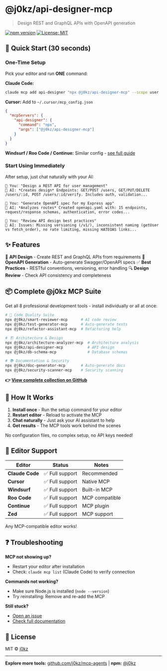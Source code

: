 # @j0kz/api-designer-mcp

> Design REST and GraphQL APIs with OpenAPI generation

[![npm version](https://img.shields.io/npm/v/@j0kz/api-designer-mcp)](https://www.npmjs.com/package/@j0kz/api-designer-mcp)
[![License: MIT](https://img.shields.io/badge/License-MIT-yellow.svg)](LICENSE)

## 🚀 Quick Start (30 seconds)

### One-Time Setup

Pick your editor and run **ONE** command:

**Claude Code:**
```bash
claude mcp add api-designer "npx @j0kz/api-designer-mcp" --scope user
```

**Cursor:** Add to `~/.cursor/mcp_config.json`
```json
{
  "mcpServers": {
    "api-designer": {
      "command": "npx",
      "args": ["@j0kz/api-designer-mcp"]
    }
  }
}
```

**Windsurf / Roo Code / Continue:** Similar config - [see full guide](https://github.com/j0kz/mcp-agents#editor-setup)

### Start Using Immediately

After setup, just chat naturally with your AI:

```
💬 You: "Design a REST API for user management"
🤖 AI: *Creates design* Endpoints: GET/POST /users, GET/PUT/DELETE /users/:id, POST /users/:id/verify. Includes auth, validation...

💬 You: "Generate OpenAPI spec for my Express app"
🤖 AI: *Analyzes routes* Created openapi.yaml with: 15 endpoints, request/response schemas, authentication, error codes...

💬 You: "Review API design best practices"
🤖 AI: Issues: Missing versioning (/v1/), inconsistent naming (getUser vs fetch_order), no rate limiting, missing HATEOAS links...
```

## ✨ Features

🎨 **API Design** - Create REST and GraphQL APIs from requirements
📄 **OpenAPI Generation** - Auto-generate Swagger/OpenAPI specs
✅ **Best Practices** - RESTful conventions, versioning, error handling
🔍 **Design Review** - Check API consistency and completeness

## 📦 Complete @j0kz MCP Suite

Get all 8 professional development tools - install individually or all at once:

```bash
# 🎯 Code Quality Suite
npx @j0kz/smart-reviewer-mcp      # AI code review
npx @j0kz/test-generator-mcp      # Auto-generate tests
npx @j0kz/refactor-assistant-mcp  # Refactoring help

# 🏗️ Architecture & Design
npx @j0kz/architecture-analyzer-mcp  # Architecture analysis
npx @j0kz/api-designer-mcp           # API design
npx @j0kz/db-schema-mcp              # Database schemas

# 📚 Documentation & Security
npx @j0kz/doc-generator-mcp       # Auto-generate docs
npx @j0kz/security-scanner-mcp    # Security scanning
```

**👉 [View complete collection on GitHub](https://github.com/j0kz/mcp-agents)**

## 🎯 How It Works

1. **Install once** - Run the setup command for your editor
2. **Restart editor** - Reload to activate the MCP
3. **Chat naturally** - Just ask your AI assistant to help
4. **Get results** - The MCP tools work behind the scenes

No configuration files, no complex setup, no API keys needed!

## 🔧 Editor Support

| Editor | Status | Notes |
|--------|--------|-------|
| **Claude Code** | ✅ Full support | Recommended |
| **Cursor** | ✅ Full support | Native MCP |
| **Windsurf** | ✅ Full support | Built-in MCP |
| **Roo Code** | ✅ Full support | MCP compatible |
| **Continue** | ✅ Full support | MCP plugin |
| **Zed** | ✅ Full support | MCP support |

Any MCP-compatible editor works!

## ❓ Troubleshooting

**MCP not showing up?**
- Restart your editor after installation
- Check: `claude mcp list` (Claude Code) to verify connection

**Commands not working?**
- Make sure Node.js is installed (`node --version`)
- Try reinstalling: Remove and re-add the MCP

**Still stuck?**
- [Open an issue](https://github.com/j0kz/mcp-agents/issues)
- [Check full documentation](https://github.com/j0kz/mcp-agents)

## 📄 License

MIT © [j0kz](https://github.com/j0kz)

---

**Explore more tools:** [github.com/j0kz/mcp-agents](https://github.com/j0kz/mcp-agents) | **npm:** [@j0kz](https://www.npmjs.com/~j0kz)
